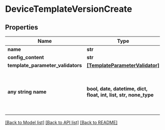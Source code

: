 # DeviceTemplateVersionCreate


## Properties
Name | Type | Description | Notes
------------ | ------------- | ------------- | -------------
**name** | **str** |  | 
**config_content** | **str** |  | 
**template_parameter_validators** | [**[TemplateParameterValidator]**](TemplateParameterValidator.md) |  | [optional] 
**any string name** | **bool, date, datetime, dict, float, int, list, str, none_type** | any string name can be used but the value must be the correct type | [optional]

[[Back to Model list]](../README.md#documentation-for-models) [[Back to API list]](../README.md#documentation-for-api-endpoints) [[Back to README]](../README.md)


